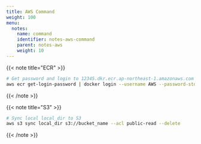 ```yaml
---
title: AWS Command
weight: 100
menu:
  notes:
    name: command
    identifier: notes-aws-command
    parent: notes-aws
    weight: 10
---
```


{{< note title="ECR" >}}

```bash
# Get password and login to 12345.dkr.ecr.ap-northeast-1.amazonaws.com
aws ecr get-login-password | docker login --username AWS --password-stdin 12345.dkr.ecr.ap-northeast-1.amazonaws.com
```

{{< /note >}}

{{< note title="S3" >}}

```bash
# Sync local local_dir to S3
aws s3 sync local_dir s3://bucket_name --acl public-read --delete
```

{{< /note >}}
